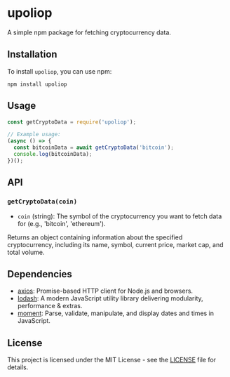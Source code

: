 # upoliop

A simple npm package for fetching cryptocurrency data.

## Installation

To install `upoliop`, you can use npm:

```
npm install upoliop
```

## Usage

```javascript
const getCryptoData = require('upoliop');

// Example usage:
(async () => {
  const bitcoinData = await getCryptoData('bitcoin');
  console.log(bitcoinData);
})();
```

## API

### `getCryptoData(coin)`

- `coin` (string): The symbol of the cryptocurrency you want to fetch data for (e.g., 'bitcoin', 'ethereum').

Returns an object containing information about the specified cryptocurrency, including its name, symbol, current price, market cap, and total volume.

## Dependencies

- [axios](https://www.npmjs.com/package/axios): Promise-based HTTP client for Node.js and browsers.
- [lodash](https://www.npmjs.com/package/lodash): A modern JavaScript utility library delivering modularity, performance & extras.
- [moment](https://www.npmjs.com/package/moment): Parse, validate, manipulate, and display dates and times in JavaScript.

## License

This project is licensed under the MIT License - see the [LICENSE](LICENSE) file for details.
